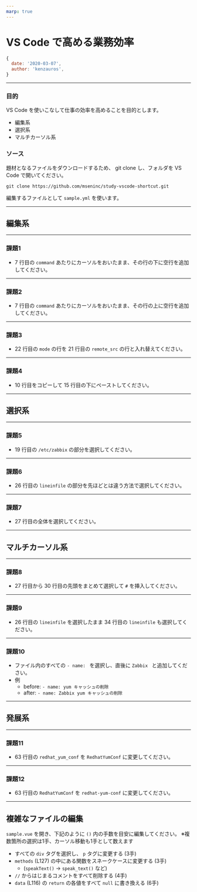 ```yaml
---
marp: true
---
```

<!-- header: VS Code で高める業務効率 -->
<!-- footer: kenzauros / 2020.03.07 -->
<!-- theme: default -->
<!-- class: invert -->
<!-- size: 16:9 -->
<!-- page_number: true -->
<!-- paginate: true -->

# VS Code で高める業務効率

```js
{
  date: '2020-03-07',
  author: 'kenzauros',
}
```

---

### 目的

VS Code を使いこなして仕事の効率を高めることを目的とします。

- 編集系
- 選択系
- マルチカーソル系

### ソース

題材となるファイルをダウンロードするため、 git clone し、フォルダを VS Code で開いてください。

```
git clone https://github.com/mseninc/study-vscode-shortcut.git
```

編集するファイルとして `sample.yml` を使います。

---

## 編集系

---

### 課題1

- 7 行目の `command` あたりにカーソルをおいたまま、その行の下に空行を追加してください。

---

### 課題2

- 7 行目の `command` あたりにカーソルをおいたまま、その行の上に空行を追加してください。

---

### 課題3

- 22 行目の `mode` の行を 21 行目の `remote_src` の行と入れ替えてください。

---

### 課題4

- 10 行目をコピーして 15 行目の下にペーストしてください。

---

## 選択系

---

### 課題5

- 19 行目の `/etc/zabbix` の部分を選択してください。

---

### 課題6

- 26 行目の `lineinfile` の部分を先ほどとは違う方法で選択してください。

---

### 課題7

- 27 行目の全体を選択してください。

---

## マルチカーソル系

---

### 課題8

- 27 行目から 30 行目の先頭をまとめて選択して `#` を挿入してください。

---

### 課題9

- 26 行目の `lineinfile` を選択したまま 34 行目の `lineinfile` も選択してください。

---

### 課題10

- ファイル内のすべての `- name: ` を選択し、直後に `Zabbix ` と追加してください。
- 例
    - before: `- name: yum キャッシュの削除`
    - after: `- name: Zabbix yum キャッシュの削除`

---

## 発展系

---

### 課題11

- 63 行目の `redhat_yum_conf` を `RedhatYumConf` に変更してください。

---

### 課題12

- 63 行目の `RedhatYumConf` を `redhat-yum-conf` に変更してください。

---

## 複雑なファイルの編集

`sample.vue` を開き、下記のように `()` 内の手数を目安に編集してください。
※複数箇所の選択は1手、カーソル移動も1手として数えます

- すべての `div` タグを選択し、 `p` タグに変更する (3手)
- `methods` (L127) の中にある関数をスネークケースに変更する (3手)
    - (`speakText()` → `speak_text()` など)
- `//` からはじまるコメントをすべて削除する (4手)
- `data` (L116) の `return` の各値をすべて `null` に書き換える (6手)
